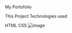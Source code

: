 My Portofolio

This Project 
Technologies used

HTML CSS
![image](https://user-images.githubusercontent.com/87868537/197646262-e126b916-540b-4bea-8432-c41c9c97f713.png)

